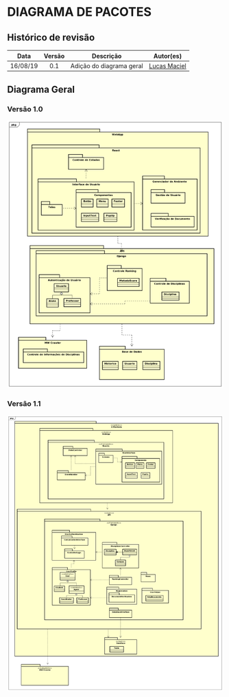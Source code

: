 # DIAGRAMA DE PACOTES

## Histórico de revisão

| Data | Versão | Descrição | Autor(es)|
|:----:|:------:|:---------:|:--------:|
| 16/08/19 | 0.1 | Adição do diagrama geral | [Lucas Maciel](https://github.com/Ridersk) |

## Diagrama Geral

### Versão 1.0

![Diagrama de Geral](./assets/img/diagrama_geral_pacotes_v1.png)

### Versão 1.1

![Diagrama de Geral - v1.1](./assets/img/diagrama_geral_pacotes_v1_1.png)
